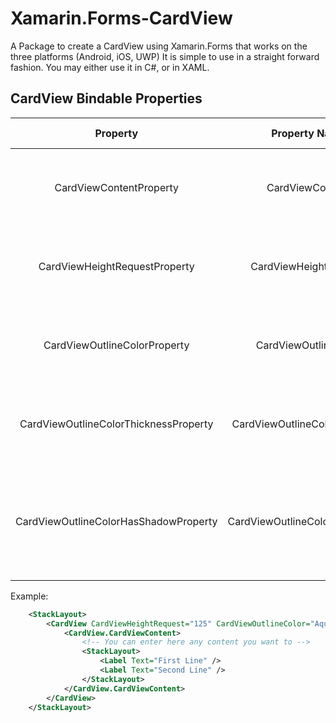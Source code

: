 # Xamarin.Forms-CardView
A Package to create a CardView using Xamarin.Forms that works on the three platforms (Android, iOS, UWP)
It is simple to use in a straight forward fashion.
You may either use it in C#, or in XAML.  

## CardView Bindable Properties

| Property                              | Property Name                 | Property Type   | Usage           | Default Value   |
| :-------------:                       | :-------------:               | :-------------: | :-------------: | :-------------: |
| CardViewContentProperty               | CardViewContent               | View            | Used to add any desired content inside the CardView                        | None        |
| CardViewHeightRequestProperty         | CardViewHeightRequest         | double          | Used to give a desired height for the CardView                            | 300.0       |
| CardViewOutlineColorProperty          | CardViewOutlineColor          | Color           | Used to give the CardView an outline Color                               | Transparent |
| CardViewOutlineColorThicknessProperty | CardViewOutlineColorThickness | Thickness       | Used to give the outline Color a desired thickness                   | 0.5         |
| CardViewOutlineColorHasShadowProperty | CardViewOutlineColorHasShadow | bool            | In case you have used an outline color, decide if you want a shadow or not. | false       |

Example:  
```xml
    <StackLayout>
        <CardView CardViewHeightRequest="125" CardViewOutlineColor="Aqua" CardViewOutlineColorThickness="5">
            <CardView.CardViewContent>
                <!-- You can enter here any content you want to -->
                <StackLayout>
                    <Label Text="First Line" />
                    <Label Text="Second Line" />
                </StackLayout>
            </CardView.CardViewContent>
        </CardView>
    </StackLayout>
```

